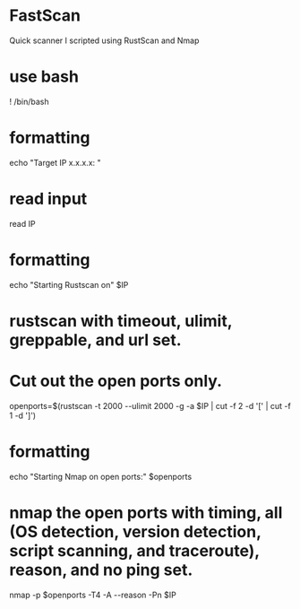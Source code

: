 # FastScan
Quick scanner I scripted using RustScan and Nmap

# use bash
! /bin/bash
# formatting
echo "Target IP x.x.x.x: "
# read input
read IP
# formatting
echo "Starting Rustscan on" $IP
# rustscan with timeout, ulimit, greppable, and url set. 
# Cut out the open ports only.
openports=$(rustscan -t 2000 --ulimit 2000 -g -a $IP | cut -f 2 -d '[' | cut -f 1 -d ']')
# formatting
echo "Starting Nmap on open ports:" $openports
# nmap the open ports with timing, all (OS detection, version detection, script scanning, and traceroute), reason, and no ping set.
nmap -p $openports -T4 -A --reason -Pn $IP
